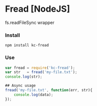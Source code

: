 # Fread [NodeJS]
fs.readFileSync wrapper

### Install
```
npm install kc-fread
```

### Use
```js
var fread = require('kc-fread');
var str   = fread('my-file.txt');
console.log(str);

## Async usage
fread('my-file.txt', function(err, str){
    console.log(data);
});
```
